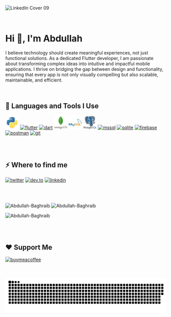 
![LinkedIn Cover 09](https://github.com/user-attachments/assets/d1f2d1f6-9f15-4297-9d10-e5e535c5665c)

<br/>
<h1>Hi 👋, I'm Abdullah </h1>
<p>I believe technology should create meaningful experiences, not just functional solutions. As a dedicated Flutter developer, I am passionate about transforming complex ideas into intuitive and impactful mobile applications.    I thrive on bridging the gap between design and functionality, ensuring that every app is not only visually compelling but also scalable, maintainable, and efficient.</p>



<br/>

<h2>🚀 Languages and Tools I Use</h2>
<p><a target="_blank" href="https://raw.githubusercontent.com/devicons/devicon/master/icons/python/python-original.svg" style="display: inline-block;"><img src="https://raw.githubusercontent.com/devicons/devicon/master/icons/python/python-original.svg" alt="python" width="42" height="42" /></a>
<a target="_blank" href="https://www.vectorlogo.zone/logos/flutterio/flutterio-icon.svg" style="display: inline-block;"><img src="https://www.vectorlogo.zone/logos/flutterio/flutterio-icon.svg" alt="flutter" width="42" height="42" /></a>
<a target="_blank" href="https://www.vectorlogo.zone/logos/dartlang/dartlang-icon.svg" style="display: inline-block;"><img src="https://www.vectorlogo.zone/logos/dartlang/dartlang-icon.svg" alt="dart" width="42" height="42" /></a>
<a target="_blank" href="https://raw.githubusercontent.com/devicons/devicon/master/icons/mongodb/mongodb-original-wordmark.svg" style="display: inline-block;"><img src="https://raw.githubusercontent.com/devicons/devicon/master/icons/mongodb/mongodb-original-wordmark.svg" alt="mongodb" width="42" height="42" /></a>
<a target="_blank" href="https://raw.githubusercontent.com/devicons/devicon/master/icons/mysql/mysql-original-wordmark.svg" style="display: inline-block;"><img src="https://raw.githubusercontent.com/devicons/devicon/master/icons/mysql/mysql-original-wordmark.svg" alt="mysql" width="42" height="42" /></a>
<a target="_blank" href="https://raw.githubusercontent.com/devicons/devicon/master/icons/postgresql/postgresql-original-wordmark.svg" style="display: inline-block;"><img src="https://raw.githubusercontent.com/devicons/devicon/master/icons/postgresql/postgresql-original-wordmark.svg" alt="postgresql" width="42" height="42" /></a>
<a target="_blank" href="https://www.svgrepo.com/show/303229/microsoft-sql-server-logo.svg" style="display: inline-block;"><img src="https://www.svgrepo.com/show/303229/microsoft-sql-server-logo.svg" alt="mssql" width="42" height="42" /></a>
<a target="_blank" href="https://www.vectorlogo.zone/logos/sqlite/sqlite-icon.svg" style="display: inline-block;"><img src="https://www.vectorlogo.zone/logos/sqlite/sqlite-icon.svg" alt="sqlite" width="42" height="42" /></a>
<a target="_blank" href="https://www.vectorlogo.zone/logos/firebase/firebase-icon.svg" style="display: inline-block;"><img src="https://www.vectorlogo.zone/logos/firebase/firebase-icon.svg" alt="firebase" width="42" height="42" /></a>
<a target="_blank" href="https://www.vectorlogo.zone/logos/getpostman/getpostman-icon.svg" style="display: inline-block;"><img src="https://www.vectorlogo.zone/logos/getpostman/getpostman-icon.svg" alt="postman" width="42" height="42" /></a>
<a target="_blank" href="https://www.vectorlogo.zone/logos/git-scm/git-scm-icon.svg" style="display: inline-block;"><img src="https://www.vectorlogo.zone/logos/git-scm/git-scm-icon.svg" alt="git" width="42" height="42" /></a></p>
<br/>
<br/>
<h2>⚡️ Where to find me</h2>
<p><a target="_blank" href="https://twitter.com/@ms1ms33__" style="display: inline-block;"><img src="https://img.shields.io/badge/twitter-x?style=for-the-badge&logo=x&logoColor=white&color=%230f1419" alt="twitter" /></a>
<a target="_blank" href="https://dev.to/https://abdullahdev-five.vercel.app/" style="display: inline-block;"><img src="https://img.shields.io/badge/dev-to?style=for-the-badge&logo=dev-to&logoColor=white&color=black" alt="dev.to" /></a>
<a target="_blank" href="https://www.linkedin.com/in/abdullah-baghrib" style="display: inline-block;"><img src="https://img.shields.io/badge/linkedin-logo?style=for-the-badge&logo=linkedin&logoColor=white&color=%230a77b6" alt="linkedin" /></a></p>
<br/>
<br/>
<p><img align="center" src="https://github-readme-stats.vercel.app/api?username=Abdullah-Baghraib&show_icons=true&locale=en" alt="Abdullah-Baghraib" />
<img align="center" src="https://github-readme-streak-stats.herokuapp.com/?user=Abdullah-Baghraib&" alt="Abdullah-Baghraib" /></p>
<p><img src="https://github-readme-stats.vercel.app/api/top-langs?username=Abdullah-Baghraib&show_icons=true&locale=en&layout=compact" alt="Abdullah-Baghraib" /></p>
<br/><br/>

<h2>❤️ Support Me</h2>
<p><p>
<a href="https://www.buymeacoffee.com/abdullah_baghrib">
<img src="https://cdn.buymeacoffee.com/buttons/v2/default-yellow.png" width="160" alt="buymeacoffee" />
</a>
</p>
</p>
<br/><br/>
<picture>
  <source media="(prefers-color-scheme: dark)" srcset="https://raw.githubusercontent.com/Abdullah-Baghraib/Abdullah-Baghraib/output/github-snake-dark.svg" />
  <source media="(prefers-color-scheme: light)" srcset="https://raw.githubusercontent.com/Abdullah-Baghraib/Abdullah-Baghraib/output/github-snake.svg" />
  <img alt="github-snake" src="https://raw.githubusercontent.com/Abdullah-Baghraib/Abdullah-Baghraib/output/github-snake.svg" />
</picture>

